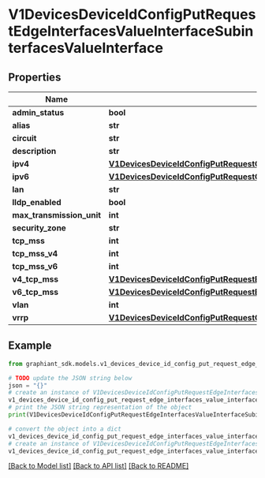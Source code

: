 # V1DevicesDeviceIdConfigPutRequestEdgeInterfacesValueInterfaceSubinterfacesValueInterface


## Properties

Name | Type | Description | Notes
------------ | ------------- | ------------- | -------------
**admin_status** | **bool** |  | [optional] 
**alias** | **str** |  | [optional] 
**circuit** | **str** |  | [optional] 
**description** | **str** |  | [optional] 
**ipv4** | [**V1DevicesDeviceIdConfigPutRequestCoreInterfacesValueInterfaceGwGw**](V1DevicesDeviceIdConfigPutRequestCoreInterfacesValueInterfaceGwGw.md) |  | [optional] 
**ipv6** | [**V1DevicesDeviceIdConfigPutRequestCoreInterfacesValueInterfaceGwGw**](V1DevicesDeviceIdConfigPutRequestCoreInterfacesValueInterfaceGwGw.md) |  | [optional] 
**lan** | **str** |  | [optional] 
**lldp_enabled** | **bool** |  | [optional] 
**max_transmission_unit** | **int** |  | [optional] 
**security_zone** | **str** |  | [optional] 
**tcp_mss** | **int** |  | [optional] 
**tcp_mss_v4** | **int** |  | [optional] 
**tcp_mss_v6** | **int** |  | [optional] 
**v4_tcp_mss** | [**V1DevicesDeviceIdConfigPutRequestEdgeInterfacesValueInterfaceSubinterfacesValueInterfaceV4TcpMss**](V1DevicesDeviceIdConfigPutRequestEdgeInterfacesValueInterfaceSubinterfacesValueInterfaceV4TcpMss.md) |  | [optional] 
**v6_tcp_mss** | [**V1DevicesDeviceIdConfigPutRequestEdgeInterfacesValueInterfaceSubinterfacesValueInterfaceV6TcpMss**](V1DevicesDeviceIdConfigPutRequestEdgeInterfacesValueInterfaceSubinterfacesValueInterfaceV6TcpMss.md) |  | [optional] 
**vlan** | **int** |  | [optional] 
**vrrp** | [**V1DevicesDeviceIdConfigPutRequestCoreInterfacesValueInterfaceGwGwVrrp**](V1DevicesDeviceIdConfigPutRequestCoreInterfacesValueInterfaceGwGwVrrp.md) |  | [optional] 

## Example

```python
from graphiant_sdk.models.v1_devices_device_id_config_put_request_edge_interfaces_value_interface_subinterfaces_value_interface import V1DevicesDeviceIdConfigPutRequestEdgeInterfacesValueInterfaceSubinterfacesValueInterface

# TODO update the JSON string below
json = "{}"
# create an instance of V1DevicesDeviceIdConfigPutRequestEdgeInterfacesValueInterfaceSubinterfacesValueInterface from a JSON string
v1_devices_device_id_config_put_request_edge_interfaces_value_interface_subinterfaces_value_interface_instance = V1DevicesDeviceIdConfigPutRequestEdgeInterfacesValueInterfaceSubinterfacesValueInterface.from_json(json)
# print the JSON string representation of the object
print(V1DevicesDeviceIdConfigPutRequestEdgeInterfacesValueInterfaceSubinterfacesValueInterface.to_json())

# convert the object into a dict
v1_devices_device_id_config_put_request_edge_interfaces_value_interface_subinterfaces_value_interface_dict = v1_devices_device_id_config_put_request_edge_interfaces_value_interface_subinterfaces_value_interface_instance.to_dict()
# create an instance of V1DevicesDeviceIdConfigPutRequestEdgeInterfacesValueInterfaceSubinterfacesValueInterface from a dict
v1_devices_device_id_config_put_request_edge_interfaces_value_interface_subinterfaces_value_interface_from_dict = V1DevicesDeviceIdConfigPutRequestEdgeInterfacesValueInterfaceSubinterfacesValueInterface.from_dict(v1_devices_device_id_config_put_request_edge_interfaces_value_interface_subinterfaces_value_interface_dict)
```
[[Back to Model list]](../README.md#documentation-for-models) [[Back to API list]](../README.md#documentation-for-api-endpoints) [[Back to README]](../README.md)


